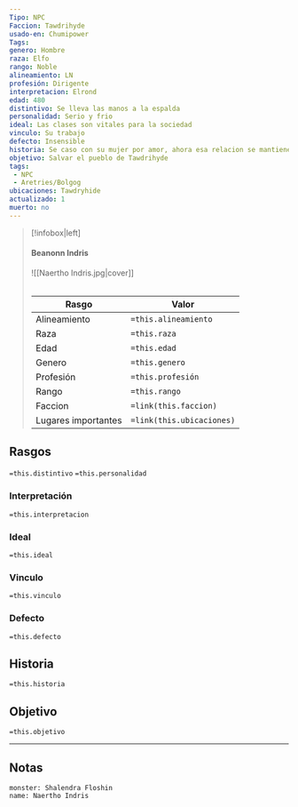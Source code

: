 ```yaml
---
Tipo: NPC
Faccion: Tawdrihyde
usado-en: Chumipower
Tags: 
genero: Hombre
raza: Elfo
rango: Noble
alineamiento: LN
profesión: Dirigente
interpretacion: Elrond
edad: 480
distintivo: Se lleva las manos a la espalda
personalidad: Serio y frio
ideal: Las clases son vitales para la sociedad
vinculo: Su trabajo
defecto: Insensible
historia: Se caso con su mujer por amor, ahora esa relacion se mantiene por puro interes
objetivo: Salvar el pueblo de Tawdrihyde
tags:
 - NPC
 - Aretries/Bolgog
ubicaciones: Tawdryhide
actualizado: 1
muerto: no
---
```

> [!infobox|left]
>  #### Beanonn Indris
> ![[Naertho Indris.jpg|cover]]
> ######   
> |Rasgo | Valor |
> | --- | --- |
> | Alineamiento | `=this.alineamiento`|
> | Raza | `=this.raza` |
> | Edad | `=this.edad` |
> | Genero | `=this.genero` |
> | Profesión | `=this.profesión` |
> | Rango | `=this.rango` |
> | Faccion | `=link(this.faccion)` |
>  | Lugares  importantes| `=link(this.ubicaciones)` |

## Rasgos 
 `=this.distintivo`
  `=this.personalidad`
###  Interpretación
  `=this.interpretacion`
### Ideal           
 `=this.ideal`
### Vinculo 
 `=this.vinculo`
### Defecto
 `=this.defecto`
## Historia
 `=this.historia`

 ##  Objetivo
   `=this.objetivo`
   
___
   ## Notas

```statblock
monster: Shalendra Floshin
name: Naertho Indris
```